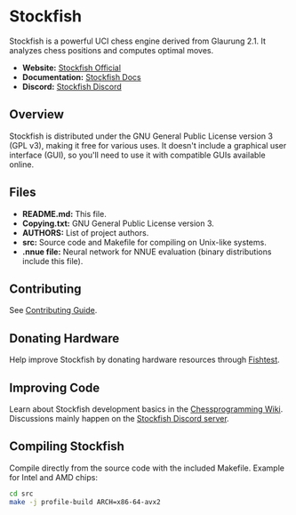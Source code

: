 # Stockfish

Stockfish is a powerful UCI chess engine derived from Glaurung 2.1. It analyzes chess positions and computes optimal moves.

- **Website:** [Stockfish Official](https://stockfishchess.org/)
- **Documentation:** [Stockfish Docs](https://stockfishchess.org/documentation/)
- **Discord:** [Stockfish Discord](https://discord.gg/j9emv3s)

## Overview

Stockfish is distributed under the GNU General Public License version 3 (GPL v3), making it free for various uses. It doesn't include a graphical user interface (GUI), so you'll need to use it with compatible GUIs available online.

## Files

- **README.md:** This file.
- **Copying.txt:** GNU General Public License version 3.
- **AUTHORS:** List of project authors.
- **src:** Source code and Makefile for compiling on Unix-like systems.
- **.nnue file:** Neural network for NNUE evaluation (binary distributions include this file).

## Contributing

See [Contributing Guide](CONTRIBUTING.md).

## Donating Hardware

Help improve Stockfish by donating hardware resources through [Fishtest](https://tests.stockfishchess.org/).

## Improving Code

Learn about Stockfish development basics in the [Chessprogramming Wiki](https://www.chessprogramming.org/Stockfish). Discussions mainly happen on the [Stockfish Discord server](https://discord.gg/j9emv3s).

## Compiling Stockfish

Compile directly from the source code with the included Makefile. Example for Intel and AMD chips:

```bash
cd src
make -j profile-build ARCH=x86-64-avx2
